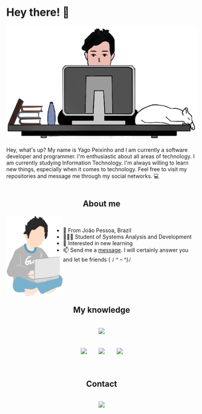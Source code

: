 # Hey there! 🦈

<div align='center'><img src="github.png"></div>

<br>
<div="center">
Hey, what's up? My name is Yago Peixinho and I am currently a software developer and programmer. I'm enthusiastic about all areas of technology. I am currently studying Information Technology. I'm always willing to learn new things, especially when it comes to technology. Feel free to visit my repositories and message me through my social networks. 💻
<br>
<br>
 
<div>
 
<div align="center">
 
## About me
 
 </div>
 
 
<a href="#"><img align="left" width="150" height="#" src="yago.png"></a>
<br>
	

 - 📍 From João Pessoa, Brazil
 - 👨🏻‍💻 Student of Systems Analysis and Development
 - 📕 Interested in new learning
 - 📫 Send me a [message](https://linktr.ee/yagopeixinho). I will certainly answer you and let be friends ( ﾉ ^ ｰ ^)ﾉ
 
 
<br>
<br>
<br>
<br>
	
<div align="center">
  
## My knowledge
  
<br>

<img src="https://github-readme-stats.vercel.app/api?username=yagopeixinho&count_private=true&show_icons=true&custom_title=Yago%20Peixinho%20GitHub%20Status&hide=issues&include_all_commits=true" width="50%">

<br>
<br>
<br>
	
<img src="https://image.flaticon.com/icons/png/512/29/29515.png" width="8%"/>
&nbsp;&nbsp;&nbsp;&nbsp;&nbsp;&nbsp;
<img src="https://image.flaticon.com/icons/png/512/29/29600.png" width="8%"/>  
&nbsp;&nbsp;&nbsp;&nbsp;&nbsp;&nbsp;
<img src="https://image.flaticon.com/icons/png/512/136/136448.png"/ width="8%">



<br>
 
 <br>

 </div>
 
 <br>

<div align="center">
 
## Contact
 </div>
  <br>

 
<div align="center">
<a href="https://linktr.ee/yagopeixinho"><img src="https://image.flaticon.com/icons/png/512/876/876207.png" width="6%"></a>    

</div>
<br>
 
 
 


